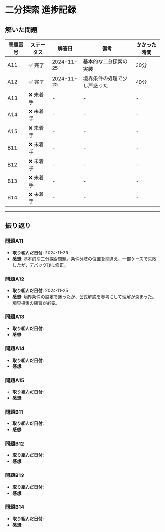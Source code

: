 # 二分探索 進捗記録

## 解いた問題
| 問題番号 | ステータス | 解答日      | 備考                                    | かかった時間 |
|----------|-----------|-------------|-----------------------------------------|--------------|
| A11      | ✅ 完了    | 2024-11-25  | 基本的な二分探索の実装                  | 30分         |
| A12      | ✅ 完了    | 2024-11-25  | 境界条件の処理で少し戸惑った             | 40分         |
| A13      | ❌ 未着手  | -           | -                                       | -            |
| A14      | ❌ 未着手  | -           | -                                       | -            |
| A15      | ❌ 未着手  | -           | -                                       | -            |
| B11      | ❌ 未着手  | -           | -                                       | -            |
| B12      | ❌ 未着手  | -           | -                                       | -            |
| B13      | ❌ 未着手  | -           | -                                       | -            |
| B14      | ❌ 未着手  | -           | -                                       | -            |

---

## 振り返り

### 問題A11
- **取り組んだ日付**: 2024-11-25
- **感想**: 基本的な二分探索問題。条件分岐の位置を間違え、一部ケースで失敗したが、デバッグ後に修正。

### 問題A12
- **取り組んだ日付**: 2024-11-25
- **感想**: 境界条件の設定で迷ったが、公式解説を参考にして理解が深まった。境界探索の練習が必要。

### 問題A13
- **取り組んだ日付**: 
- **感想**: 

### 問題A14
- **取り組んだ日付**: 
- **感想**: 

### 問題A15
- **取り組んだ日付**: 
- **感想**: 

### 問題B11
- **取り組んだ日付**: 
- **感想**: 

### 問題B12
- **取り組んだ日付**: 
- **感想**: 

### 問題B13
- **取り組んだ日付**: 
- **感想**: 

### 問題B14
- **取り組んだ日付**: 
- **感想**: 
